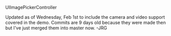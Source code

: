 UIImagePickerController

Updated as of Wednesday, Feb 1st to include the camera and video support covered in the demo.
Commits are 9 days old because they were made then but I've just merged them into master
now. -JRG
